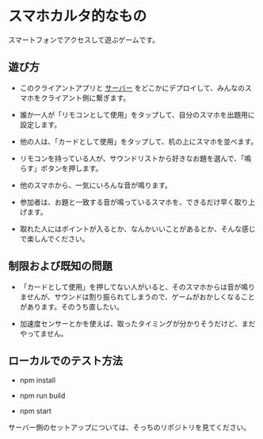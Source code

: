 # スマホカルタ的なもの

スマートフォンでアクセスして遊ぶゲームです。

## 遊び方

- このクライアントアプリと [サーバー](https://github.com/yncat/karuta-server) をどこかにデプロイして、みんなのスマホをクライアント側に繋ぎます。

- 誰か一人が「リモコンとして使用」をタップして、自分のスマホを出題用に設定します。

- 他の人は、「カードとして使用」をタップして、机の上にスマホを並べます。

- リモコンを持っている人が、サウンドリストから好きなお題を選んで、「鳴らす」ボタンを押します。

- 他のスマホから、一気にいろんな音が鳴ります。

- 参加者は、お題と一致する音が鳴っているスマホを、できるだけ早く取り上げます。

- 取れた人にはポイントが入るとか、なんかいいことがあるとか、そんな感じで楽しんでください。

## 制限および既知の問題

- 「カードとして使用」を押してない人がいると、そのスマホからは音が鳴りませんが、サウンドは割り振られてしまうので、ゲームがおかしくなることがあります。そのうち直したい。

- 加速度センサーとかを使えば、取ったタイミングが分かりそうだけど、まだやってません。

## ローカルでのテスト方法

- npm install

- npm run build

- npm start

サーバー側のセットアップについては、そっちのリポジトリを見てください。
